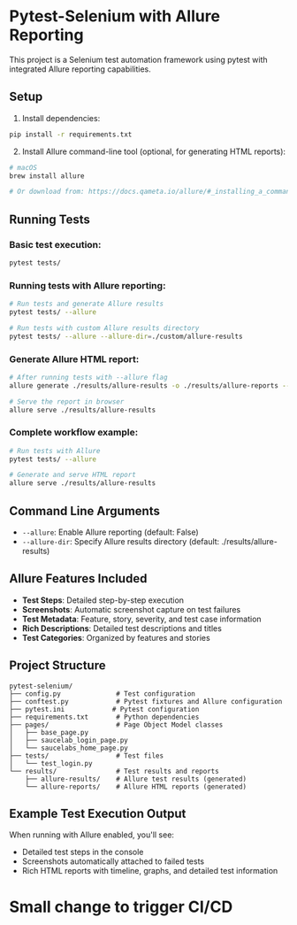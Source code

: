 # Pytest-Selenium with Allure Reporting

This project is a Selenium test automation framework using pytest with integrated Allure reporting capabilities.

## Setup

1. Install dependencies:
```bash
pip install -r requirements.txt
```

2. Install Allure command-line tool (optional, for generating HTML reports):
```bash
# macOS
brew install allure

# Or download from: https://docs.qameta.io/allure/#_installing_a_commandline
```

## Running Tests

### Basic test execution:
```bash
pytest tests/
```

### Running tests with Allure reporting:
```bash
# Run tests and generate Allure results
pytest tests/ --allure

# Run tests with custom Allure results directory
pytest tests/ --allure --allure-dir=./custom/allure-results
```

### Generate Allure HTML report:
```bash
# After running tests with --allure flag
allure generate ./results/allure-results -o ./results/allure-reports --clean

# Serve the report in browser
allure serve ./results/allure-results
```

### Complete workflow example:
```bash
# Run tests with Allure
pytest tests/ --allure

# Generate and serve HTML report
allure serve ./results/allure-results
```

## Command Line Arguments

- `--allure`: Enable Allure reporting (default: False)
- `--allure-dir`: Specify Allure results directory (default: ./results/allure-results)

## Allure Features Included

- **Test Steps**: Detailed step-by-step execution
- **Screenshots**: Automatic screenshot capture on test failures
- **Test Metadata**: Feature, story, severity, and test case information
- **Rich Descriptions**: Detailed test descriptions and titles
- **Test Categories**: Organized by features and stories

## Project Structure

```
pytest-selenium/
├── config.py              # Test configuration
├── conftest.py            # Pytest fixtures and Allure configuration
├── pytest.ini            # Pytest configuration
├── requirements.txt       # Python dependencies
├── pages/                 # Page Object Model classes
│   ├── base_page.py
│   ├── saucelab_login_page.py
│   └── saucelabs_home_page.py
├── tests/                 # Test files
│   └── test_login.py
└── results/               # Test results and reports
    ├── allure-results/    # Allure test results (generated)
    └── allure-reports/    # Allure HTML reports (generated)
```

## Example Test Execution Output

When running with Allure enabled, you'll see:
- Detailed test steps in the console
- Screenshots automatically attached to failed tests
- Rich HTML reports with timeline, graphs, and detailed test information
# Small change to trigger CI/CD
